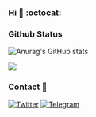 ### Hi 👋 :octocat:

  ### Github Status
  <div display="flex">
  
![Anurag's GitHub stats](https://github-readme-stats.vercel.app/api?username=jamshdbek&show_icons=true&bg_color=00000000&text_color=afbac4)

![](https://github-readme-stats.vercel.app/api/top-langs/?username=jamshdbek&layout=compact&bg_color=242930&border_color=0000&title_color=fff&text_color=afbac4&border_radius=20)
  </div>
  
  ### Contact 📨

[![Twitter](https://img.shields.io/badge/@Jash-1DA1F2?style=for-the-badge&logo=twitter&logoColor=white)](https://twitter.com/Jamshsowft)
[![Telegram](https://img.shields.io/badge/@Jamshid-2CA5E0?style=for-the-badge&logo=telegram&logoColor=white)](https://t.me/jamshid_ibroximov)



 
